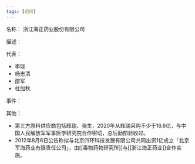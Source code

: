 ```yaml
---
tags: [组织]
---
```


名称：
浙江海正药业股份有限公司

描述：

代表：
- 李琰
- 杨志清
- 邵军
- 杜加秋

事件：

其他：
- 第三方原料供应商包括辉瑞、强生，2020年从辉瑞采购不少于16.6亿，与中国人民解放军军事医学研究院合作密切，总后勤部验收过。
- 2012年8月6日公告称拟与北京四环科技发展有限公司共同出资1亿成立「北京军海药业有限责任公司」，由[[毒物药物研究所]]与[[浙江海正药业]]合作实施。
